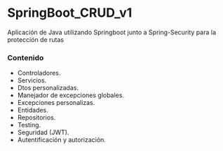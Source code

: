 # SpringBoot_CRUD_v1
Aplicación de Java utilizando Springboot junto a Spring-Security para la protección de rutas

### Contenido
* Controladores.
* Servicios.
* Dtos personalizadas.
* Manejador de excepciones globales.
* Excepciones personalizas.
* Entidades.
* Repositorios.
* Testing.
* Seguridad (JWT).
* Autentificación y autorización.
